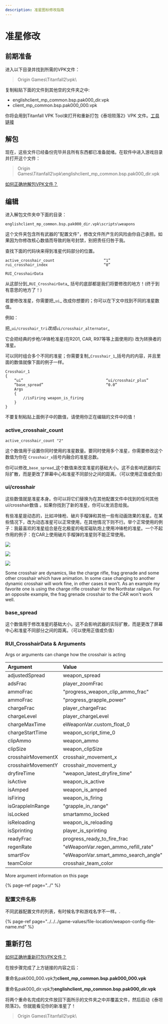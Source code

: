 ```yaml
---
description: 准星图标修改指南
---
```


# 准星修改

## 前期准备

进入以下目录并找到所需的VPK文件：

> Origin Games\Titanfall2\vpk\

复制粘贴下面的文件到其他空的文件夹之中:

* englishclient\_mp\_common.bsp.pak000\_dir.vpk
* client\_mp\_common.bsp.pak000\_000.vpk

你将会用到Titanfall VPK Tool来打开和重新打包《泰坦陨落2》VPK 文件。[工具链接](https://noskill.gitbook.io/titanfall2/v/chinese/how-to-start-modding/modding-introduction/modding-tools)

## 解包

现在，这些文件已经备份完毕并且所有东西都已准备就绪。在软件中进入游戏目录并打开这个文件：

> Origin Games\Titanfall2\vpk\englishclient\_mp\_common.bsp.pak000\_dir.vpk

[如何正确地解包VPK文件？](https://noskill.gitbook.io/titanfall2/v/chinese/how-to-start-modding/modding-introduction/how-to-backup-extract-and-repack)

## 编辑

进入解包文件夹中下面的目录：

```text
englishclient_mp_common.bsp.pak000_dir.vpk\scripts\weapons
```

这个文件夹包含所有武器的"配置文件"，修改文件所产生的风险由你自己承担。如果因为你修改核心数值而导致的账号封禁，别把责任归咎于我。

查找下面的代码块来得到准星代码部分的位置。

```text
active_crosshair_count                      “1”
rui_crosshair_index                         “0”

RUI_CrosshairData
```

从这部分到_`RUI_CrosshairData`_ 括号的底部都是我们将要修改的地方！\(终于到有意思的地方了！\)

若要修改准星，你需要把_`ui`_ 改成你想要的；你可以在下文中找到不同的准星数值。

例如：

把_`ui/crosshair_tri`_改成_`ui/crosshair_alternator`_

它会把经典的步枪/冲锋枪准星\(在R201, CAR, R97等等上面使用的\) 改为转换者的准星。

可以同时组合多个不同的准星；你需要复制_`Crosshair_1`_括号内的内容，并且里面的数值就像下面的例子一样。

```text
Crosshair_1
{
    “ui”                                     “ui/crosshair_plus”
    “base_spread”                            “0.0”
    Args
    {
        //isFiring weapon_is_firing
    }
}
```

不要复制粘贴上面例子中的数值，请使用你正在编辑的文件中的值！

### active\_crosshair\_count

```text
active_crosshair_count "2"
```

这个数值用于设置你同时使用的准星数量。要同时使用多个准星，你需要修改这个数值为你在 `Crosshair_x`括号内融合的准星总数。

你可以修改_`base_spread`_这个数值来改变准星的基础大小。这不会影响武器的实际扩散，而是更改了屏幕中心和准星不同部分之间的距离。（可以使用正值或负值）

### ui/crosshair

这些数值就是准星本身。你可以将它们替换为在其他配置文件中找到的任何其他ui/crosshair数值 。如果你找到了新的准星，你可以发消息给我。

有些准星是动态的，比如冲锋枪、破片手榴弹和其他一些有动画效果的准星。在某些情况下，改为动态准星可以正常使用，在其他情况下则不行。举个正常使用的例子：我最喜欢的准星组合是在北极星的电浆磁轨炮上使用冲锋枪的准星。一个不起作用的例子：在CAR上使用破片手榴弹的准星则不能正常使用。

![](../../../.gitbook/assets/crosshair1.PNG)

![](../../../.gitbook/assets/crosshair2.PNG)

![](../../../.gitbook/assets/crosshair3.PNG)

Some crosshair are dynamics, like the charge rifle, frag grenade and some other crosshair which have animation. In some case changing to another dynamic crosshair will work fine, in other cases it won't. As an example my favorite one is using the charge rifle crosshair for the Northstar railgun. For an opposite example, the frag grenade crosshair to the CAR won't work well.

### base\_spread

这个数值用于修改准星的基础大小。这不会影响武器的实际扩散，而是更改了屏幕中心和准星不同部分之间的距离。（可以使用正值或负值）

### RUI\_CrosshairData & Arguments

Args or arguments can change how the crosshair is acting

| Argument | Value | Note |
| :--- | :--- | :--- |
| adjustedSpread | weapon\_spread |  |
| adsFrac | player\_zoomFrac |  |
| ammoFrac | "progress\_weapon\_clip\_ammo\_frac" |  |
| ammoFrac | "progress\_grapple\_power" |  |
| chargeFrac | player\_chargeFrac |  |
| chargeLevel | player\_chargeLevel |  |
| chargeMaxTime | eWeaponVar.custom\_float\_0 |  |
| chargeStartTime | weapon\_script\_time\_0 |  |
| clipAmmo | weapon\_ammo |  |
| clipSize | weapon\_clipSize |  |
| crosshairMovementX | crosshair\_movement\_x |  |
| crosshairMovementY | crosshair\_movement\_y |  |
| dryfireTime | "weapon\_latest\_dryfire\_time" |  |
| isActive | weapon\_is\_active |  |
| isAmped | weapon\_is\_amped |  |
| isFiring | weapon\_is\_firing |  |
| isGrappleInRange | "grapple\_in\_range" |  |
| isLocked | smartammo\_locked |  |
| isReloading | weapon\_is\_reloading |  |
| isSprinting | player\_is\_sprinting |  |
| readyFrac | progress\_ready\_to\_fire\_frac |  |
| regenRate | "eWeaponVar.regen\_ammo\_refill\_rate" |  |
| smartFov | "eWeaponVar.smart\_ammo\_search\_angle" |  |
| teamColor | crosshair\_team\_color |  |

More argument information on this page

{% page-ref page="../" %}

### 配置文件名称

不同武器配置文件的列表，有时候名字和游戏名字不一样。.

{% page-ref page="../../../game-values/file-location/weapon-config-file-name.md" %}

## 重新打包

[如何正确地重新打包VPK文件？](https://noskill.gitbook.io/titanfall2/v/chinese/how-to-start-modding/modding-introduction/how-to-backup-extract-and-repack#ru-he-zheng-que-di-zhong-xin-da-bao-vpk)

在按步骤完成了上方链接的内容之后：

重命名pak000\_000.vpk为**client\_mp\_common.bsp.pak000\_000.vpk**

重命名pak000\_dir.vpk为**englishclient\_mp\_common.bsp.pak000\_dir.vpk**

将两个重命名完成的文件放回下面所示的文件夹之中并覆盖文件，然后启动《泰坦陨落2》。你就能看见你的新准星了！

> Origin Games\Titanfall2\vpk\

